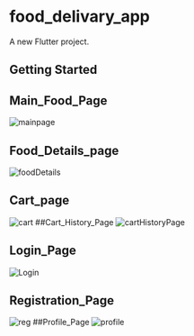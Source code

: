 # food_delivary_app

A new Flutter project.

## Getting Started


## Main_Food_Page

![mainpage](https://user-images.githubusercontent.com/66750088/204790509-de5dc8f0-9e4d-488b-a315-eca2db9b1525.PNG)
## Food_Details_page

![foodDetails](https://user-images.githubusercontent.com/66750088/204790908-dda1bb63-3133-475f-aa77-0e690df1ad8f.PNG)

## Cart_page
![cart](https://user-images.githubusercontent.com/66750088/204791162-24ac86c1-ef02-4536-b46c-8118dcc244e8.PNG)
##Cart_History_Page
![cartHistoryPage](https://user-images.githubusercontent.com/66750088/204791254-bcad1962-0a9c-4b63-b686-4bed7b48f187.PNG)
## Login_Page
![Login](https://user-images.githubusercontent.com/66750088/204791442-32f42e9c-317f-4f96-8b68-fc04942f856d.PNG)
## Registration_Page
![reg](https://user-images.githubusercontent.com/66750088/204791579-320eb85e-6539-466c-87dc-379213f40508.PNG)
##Profile_Page
![profile](https://user-images.githubusercontent.com/66750088/204791718-81d494f5-a0c1-48c7-8769-6c52dfc939d2.PNG)

